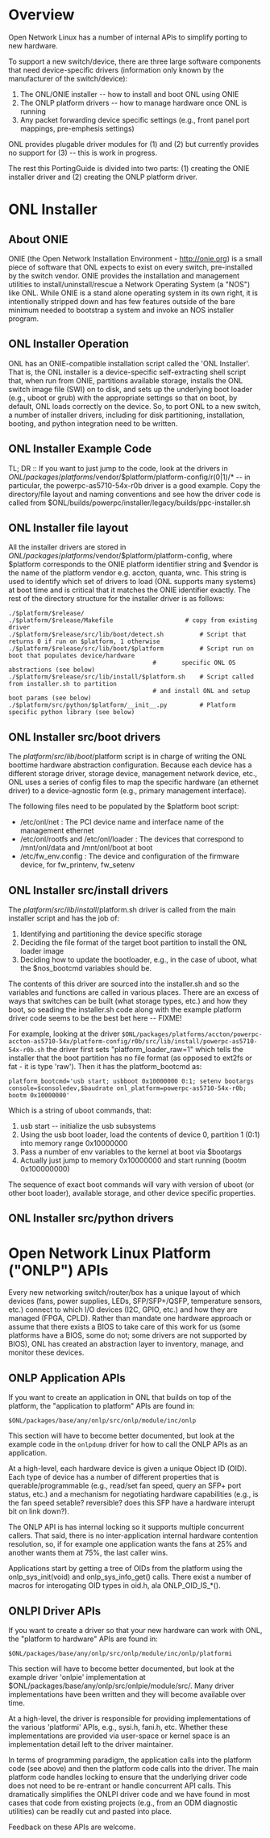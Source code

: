 Overview
========

Open Network Linux has a number of internal APIs to simplify porting to
new hardware.  

To support a new switch/device, there are three large software components
that need device-specific drivers (information only known by the manufacturer
of the switch/device):

1. The ONL/ONIE installer -- how to install and boot ONL using ONIE
2. The ONLP platform drivers -- how to manage hardware once ONL is running
3. Any packet forwarding device specific settings 
    (e.g., front panel port mappings, pre-emphesis settings)

ONL provides plugable driver modules for (1) and (2) but currently 
provides no support for (3) -- this is work in progress.

The rest this PortingGuide is divided into two parts: (1) creating
the ONIE installer driver and (2) creating the ONLP platform driver.

ONL Installer
==================

About ONIE
----------

ONIE (the Open Network Installation Environment - http://onie.org)
is a small piece of software that ONL expects to exist on every
switch, pre-installed by the switch vendor.  ONIE provides the
installation and management utilities to install/uninstall/rescue
a Network Operating System (a "NOS") like ONL.  While ONIE is a
stand alone operating system in its own right, it is intentionally
stripped down and has few features outside of the bare minimum
needed to bootstrap a system and invoke an NOS installer program.

ONL Installer Operation
-----------------------

ONL has an ONIE-compatible installation script called the 'ONL
Installer'.  That is, the ONL installer is a device-specific
self-extracting shell script that, when run from ONIE, partitions
available storage, installs the ONL switch image file (SWI) on to
disk, and sets up the underlying boot loader (e.g., uboot or grub)
with the appropriate settings so that on boot, by default, ONL loads
correctly on the device.  So, to port ONL to a new switch, a number
of installer drivers, including for disk partitioning, installation,
booting, and python integration need to be written.

ONL Installer Example Code
--------------------------

TL; DR :: If you want to just jump to the code, look at the drivers
in $ONL/packages/platforms/$vendor/$platform/platform-config/r(0|1)/* -- in particular, the 
powerpc-as5710-54x-r0b driver is a good example.  Copy the directory/file layout and naming conventions and
see how the driver code is called from $ONL/builds/powerpc/installer/legacy/builds/ppc-installer.sh

ONL Installer file layout
-------------------------
All the installer drivers are stored in $ONL/packages/platforms/$vendor/$platform/platform-config,
where $platform corresponds to the ONIE platform identifier string and $vendor is the name of the platform 
vendor e.g. accton, quanta, wnc.  This string is used to identify which set of drivers to load (ONL supports 
many systems) at boot time and is critical that it matches the ONIE identifier exactly.  The rest of the 
directory structure for the installer driver is as follows:

    ./$platform/$release/
    ./$platform/$release/Makefile                    # copy from existing driver
    ./$platform/$release/src/lib/boot/detect.sh          # Script that returns 0 if run on $platform, 1 otherwise
    ./$platform/$release/src/lib/boot/$platform          # Script run on boot that populates device/hardware
                                            #       specific ONL OS abstractions (see below)
    ./$platform/$release/src/lib/install/$platform.sh    # Script called from installer.sh to partition
                                            # and install ONL and setup boot params (see below)
    ./$platform/src/python/$platform/__init__.py         # Platform specific python library (see below)

ONL Installer src/boot drivers
------------------------------

The $platform/src/lib/boot/$platform script is in charge of writing
the ONL boottime hardware abstraction configuration.  Because each
device has a different storage driver, storage device, management
network device, etc., ONL uses a series of config files to map the
specific hardware (an ethernet driver) to a device-agnostic form
(e.g., primary management interface).

The following files need to be populated by the $platform boot script:
* /etc/onl/net : The PCI device name and interface name of the management ethernet
* /etc/onl/rootfs and /etc/onl/loader : The devices that correspond to /mnt/onl/data and /mnt/onl/boot at boot
* /etc/fw_env.config : The device and configuration of the firmware device, for fw_printenv, fw_setenv


ONL Installer src/install drivers
---------------------------------
The $platform/src/lib/install/$platform.sh driver is called from the main installer script and has the job
of:
1) Identifying and partitioning the device specific storage
2) Deciding the file format of the target boot partition to install the ONL loader image
3) Deciding how to update the bootloader, e.g., in the case of uboot, what the $nos_bootcmd variables
    should be.

The contents of this driver are sourced into the installer.sh and
so the variables and functions are called in various places.  There
are an excess of ways that switches can be built (what storage
types, etc.) and how they boot, so seading the installer.sh code
along with the example platform driver code seems to be the best
bet here -- FIXME!

For example, looking at the driver
`$ONL/packages/platforms/accton/powerpc-accton-as5710-54x/platform-config/r0b/src/lib/install/powerpc-as5710-54x-r0b.sh`
the driver first sets "platform_loader_raw=1" which tells the
installer that the boot partition has no file format (as opposed
to ext2fs or fat - it is type 'raw').  Then it has the platform_bootcmd as:

`platform_bootcmd='usb start; usbboot 0x10000000 0:1; setenv bootargs console=$consoledev,$baudrate onl_platform=powerpc-as5710-54x-r0b; bootm 0x10000000'`
 
Which is a string of uboot commands, that:

1. usb start -- initialize the usb subsystems
2. Using the usb boot loader, load the contents of device 0, partition 1 (0:1) into memory range 0x10000000 
3. Pass a number of env variables to the kernel at boot via $bootargs
4. Actually just jump to memory 0x10000000 and start running (bootm 0x100000000)

The sequence of exact boot commands will vary with version of uboot
(or other boot loader), available storage, and other device specific
properties.


ONL Installer src/python drivers
--------------------------------


Open Network Linux Platform ("ONLP") APIs
=========================================

Every new networking switch/router/box has a unique layout of which
devices (fans, power supplies, LEDs, SFP/SFP+/QSFP, temperature
sensors, etc.) connect to which I/O devices (I2C, GPIO, etc.) and
how they are managed (FPGA, CPLD).  Rather than mandate one hardware
approach or assume that there exists a BIOS to take care of this
work for us (some platforms have a BIOS, some do not; some drivers
are not supported by BIOS), ONL has created an abstraction layer
to inventory, manage, and monitor these devices.


ONLP Application APIs
---------------------

If you want to create an application in ONL that builds on top of the
platform, the "application to platform" APIs are found in:

    $ONL/packages/base/any/onlp/src/onlp/module/inc/onlp

This section will have to become better documented, but look at the example
code in the `onlpdump` driver for how to call the ONLP APIs as an application.

At a high-level, each hardware device is given a unique Object ID
(OID).  Each type of device has a number of different properties that
is querable/programmable (e.g., read/set fan speed, query an SFP+ port
status, etc.)  and a mechanism for negotiating hardware capabilities
(e.g., is the fan speed setable?  reversible? does this SFP have a
hardware interupt bit on link down?).

The ONLP API is has internal locking so it supports multiple concurrent
callers.  That said, there is no inter-application internal hardware
contention resolution, so, if for example one application wants the fans
at 25% and another wants them at 75%, the last caller wins.

Applications start by getting a tree of OIDs from the platform using the 
 onlp_sys_init(void) and onlp_sys_info_get() calls.  There exist a number
of macros for interogating OID types in oid.h, ala ONLP_OID_IS_*().


ONLPI Driver APIs
-----------------

If you want to create a driver so that your new hardware can work with
ONL, the "platform to hardware" APIs are found in:

    $ONL/packages/base/any/onlp/src/onlp/module/inc/onlp/platformi

This section will have to become better documented,
but look at the example driver 'onlpie' implementation at
$ONL/packages/base/any/onlp/src/onlpie/module/src/.  Many driver
implementations have been written and they will become available over
time.

At a high-level, the driver is responsible for providing implementations
of the various 'platformi' APIs, e.g., sysi.h, fani.h, etc.  Whether
these implementations are provided via user-space or kernel space is an
implementation detail left to the driver maintainer.

In terms of programming paradigm, the application calls into the platform
code (see above) and then the platform code calls into the driver.  The main
platform code handles locking to ensure that the underlying driver code does
not need to be re-entrant or handle concurrent API calls.  This dramatically
simplifies the ONLPI driver code and we have found in most cases that code
from existing projects (e.g., from an ODM diagnostic utilities) can be readily
cut and pasted into place.

Feedback on these APIs are welcome.
